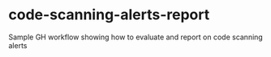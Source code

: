 # code-scanning-alerts-report
Sample GH workflow showing how to evaluate and report on code scanning alerts
